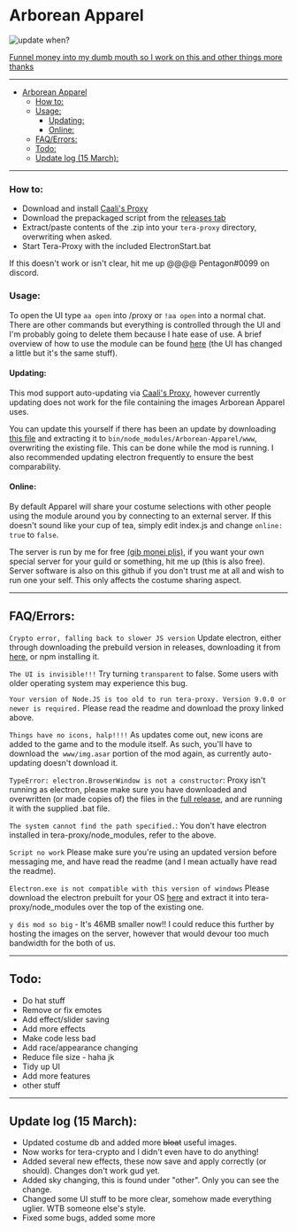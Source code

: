 
# Arborean Apparel


![<sub>update when?</sub>](https://i.imgur.com/llIq0bx.jpg)


 [Funnel money into my dumb mouth so I work on this and other things more thanks](https://ko-fi.com/hugedong)
*** 

- [Arborean Apparel](#arborean-apparel)
    - [How to:](#how-to)
    - [Usage:](#usage)
      - [Updating:](#updating)
      - [Online:](#online)
  - [FAQ/Errors:](#faqerrors)
  - [Todo:](#todo)
  - [Update log (15 March):](#update-log-15-march)

***
### How to:

- Download and install [Caali's Proxy](https://discord.gg/maqBmJV)
- Download the prepackaged script from the [releases tab](https://github.com/hugedong69/arborean-apparel/releases)
- Extract/paste contents of the .zip into your `tera-proxy` directory, overwriting when asked.
- Start Tera-Proxy with the included ElectronStart.bat

If this doesn't work or isn't clear, hit me up @@@@ Pentagon#0099 on discord.

### Usage:
To open the UI type `aa open` into /proxy or `!aa open` into a normal chat. There are other commands but everything is controlled through the UI and I'm probably going to delete them because I hate ease of use.
A brief overview of how to use the module can be found [here](https://www.youtube.com/watch?v=i-y2D_2DUZ8.com) (the UI has changed a little but it's the same stuff).

#### Updating:
This mod support auto-updating via [Caali's Proxy](https://discord.gg/maqBmJV), however currently updating does not work for the file containing the images Arborean Apparel uses.

 You can update this yourself if there has been an update by downloading [this file](https://github.com/codeagon/arborean-apparel/blob/master/www/img.asar) and extracting it to `bin/node_modules/Arborean-Apparel/www`, overwriting the existing file. This can be done while the mod is running.  I also recommended updating electron frequently to ensure the best comparability.

#### Online:
By default Apparel will share your costume selections with other people using the module around you by connecting to an external server. If this doesn't sound like your cup of tea, simply edit index.js and change `online: true` to `false`.

The server is run by me for free [(gib monei plis)](https://ko-fi.com/hugedong), if you want your own special server for your guild or something, hit me up (this is also free). Server software is also on this github if you don't trust me at all and wish to run one your self. This only affects the costume sharing aspect.
****
## FAQ/Errors: 

`Crypto error, falling back to slower JS version` Update electron, either through downloading the prebuild version in releases, downloading it from [here](https://github.com/electron/electron/releases), or npm installing it.

`The UI is invisible!!!` Try turning `transparent` to false. Some users with older operating system may experience this bug.

`Your version of Node.JS is too old to run tera-proxy. Version 9.0.0 or newer is required.` Please read the readme and download the proxy linked above.

`Things have no icons, halp!!!!` As updates come out, new icons are added to the game and to the module itself. As such, you'll have to download the` www/img.asar` portion of the mod again, as currently auto-updating doesn't download it.

`TypeError: electron.BrowserWindow is not a constructor`: Proxy isn't running as electron, please make sure you have downloaded and overwritten (or made copies of) the files in the [full release](https://github.com/hugedong69/arborean-apparel/releases), and are running it with the supplied .bat file.

`The system cannot find the path specified.`: You don't have electron installed in tera-proxy/node_modules, refer to the above.

`Script no work` Please make sure you're using an updated version before messaging me, and have read the readme (and I mean actually have read the readme).

`Electron.exe is not compatible with this version of windows` Please download the electron prebuilt for your OS [here](https://github.com/electron/electron/releases) and extract it into tera-proxy/node_modules over the top of the existing one.

`y dis mod so big`  - It's 46MB smaller now!! I could reduce this further by hosting the images on the server, however that would devour too much bandwidth for the both of us.
***
## Todo:
- Do hat stuff
- Remove or fix emotes
- Add effect/slider saving
- Add more effects
- Make code less bad
- Add race/appearance changing
- Reduce file size - haha jk
- Tidy up UI
- Add more features 
- other stuff
 ***
## Update log (15 March):
- Updated costume db and added more ~~bloat~~ useful images.
- Now works for tera-crypto and I didn't even have to do anything!
- Added several new effects, these now save and apply correctly (or should). Changes don't work gud yet.
- Added sky changing, this is found under "other". Only you can see the change.
- Changed some UI stuff to be more clear, somehow made everything uglier. WTB someone else's style.
- Fixed some bugs, added some more

